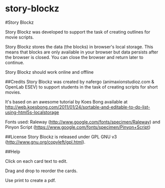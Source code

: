 story-blockz
====================

#Story Blockz

Story Blockz was developed to support the task of creating outlines for movie scripts. 

Story Blockz stores the data (the blocks) in browser's local storage. This means that blocks are only available in your browser but data persists after the browser is closed. 
You can close the browser and return later to continue.

Story Blockz should work online and offline


##Credits
Story Blockz was created by nafergo (animaxionstudioz.com & OpenLab ESEV) to support students in the task of creating scripts for short movies.

It's based on an awesome tutorial by Koes Bong available at http://web.koesbong.com/2011/01/24/sortable-and-editable-to-do-list-using-html5s-localstorage

Fonts used: Raleway (http://www.google.com/fonts/specimen/Raleway) and Pinyon Script (https://www.google.com/fonts/specimen/Pinyon+Script)


##License
Story Blockz is released under GPL GNU v3 (http://www.gnu.org/copyleft/gpl.html).


##Help

Click on each card text to edit.

Drag and drop to reorder the cards.

Use print to create a pdf.